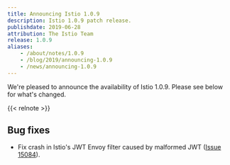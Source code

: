 ```yaml
---
title: Announcing Istio 1.0.9
description: Istio 1.0.9 patch release.
publishdate: 2019-06-28
attribution: The Istio Team
release: 1.0.9
aliases:
    - /about/notes/1.0.9
    - /blog/2019/announcing-1.0.9
    - /news/announcing-1.0.9
---
```


We're pleased to announce the availability of Istio 1.0.9. Please see below for what's changed.

{{< relnote >}}

## Bug fixes

- Fix crash in Istio's JWT Envoy filter caused by malformed JWT ([Issue 15084](https://github.com/istio/istio/issues/15084)).
